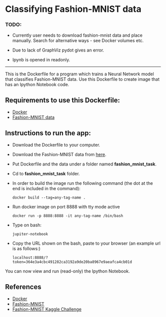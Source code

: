 # Classifying Fashion-MNIST data

### TODO:

- Currently user needs to download fashion-mnist data and place manually. Search for alternative ways - see Docker volumes etc.

- Due to lack of GraphViz pydot gives an error.

- Ipynb is opened in readonly.

---

This is the Dockerfile for a program which trains a Neural Network model that classifies Fashion-MNIST data. 
Use this Dockerfile to create image that has an Ipython Notebook code.

## Requirements to use this Dockerfile:

- [Docker](https://www.docker.com/)
- [Fashion-MNIST data](https://www.kaggle.com/zalando-research/fashionmnist)

## Instructions to run the app:

- Download the Dockerfile to your computer.
- Download the Fashion-MNIST data from [here](https://www.kaggle.com/zalando-research/fashionmnist).
- Put Dockerfile and the data under a folder named **fashion_mnist_task**.
- Cd to **fashion_mnist_task** folder.
- In order to build the image run the following command (the dot at the end is included in the command): 

      docker build --tag=any-tag-name .

- Run docker image on port 8888 with tty mode active

      docker run -p 8888:8888 -it any-tag-name /bin/bash
      
- Type on bash:

      jupiter-notebook

- Copy the URL shown on the bash, paste to your browser (an example url is as follows:)

      localhost:8888/?token=364e3a4cbc491282ca3192a9de20ba8967e9aeafca4cb01d

You can now view and run (read-only) the Ipython Notebook.

## References
- [Docker](https://www.docker.com/)
- [Fashion-MNIST](https://research.zalando.com/welcome/mission/research-projects/fashion-mnist/)
- [Fashion-MNIST Kaggle Challenge](https://www.kaggle.com/zalando-research/fashionmnist)


